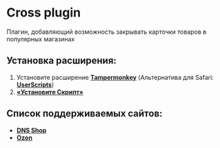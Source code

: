 # Cross plugin

Плагин, добавляющий возможность закрывать карточки товаров в популярных магазинах

## Установка расширения:
1. Установите расширение **[Tampermonkey](https://www.tampermonkey.net/)** (Альтернатива для Safari: **[UserScripts](https://apps.apple.com/app/userscripts/id1463298887 )**)
2. **[«Установите Скрипт»](https://raw.githubusercontent.com/ozonar/cross-plugin/master/crossPlugin.user.js
   )** 


## Список поддерживаемых сайтов:
- **[DNS Shop](https://dns-shop.com)**
- **[Ozon](https://ozon.com)**